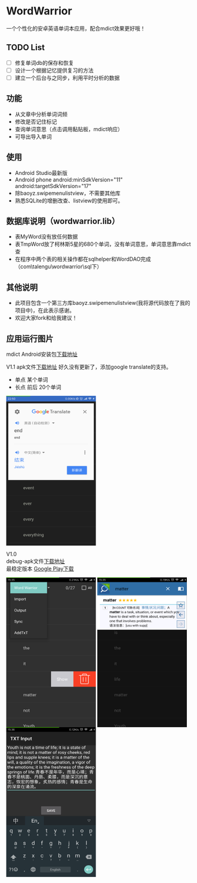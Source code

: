 # WordWarrior
一个个性化的安卓英语单词本应用，配合mdict效果更好哦！

## TODO List
- [ ] 修复单词db的保存和恢复
- [ ] 设计一个根据记忆提供复习的方法
- [ ] 建立一个后台与之同步，利用平时分析的数据

## 功能
- 从文章中分析单词词频
- 修改是否记住标记
- 查询单词意思（点击调用黏贴板，mdict响应）
- 可导出导入单词

## 使用
- Android Studio最新版
- Android phone  android:minSdkVersion="11"  android:targetSdkVersion="17"
- 除baoyz.swipemenulistview，不需要其他库
- 熟悉SQLite的增删改查、listview的使用即可。

## 数据库说明（wordwarrior.lib）
- 表MyWord没有放任何数据
- 表TmpWord放了柯林斯5星的680个单词，没有单词意思，单词意思靠mdict查
- 在程序中两个表的相关操作都在sqlhelper和WordDAO完成（com\talengu\wordwarrior\sql下）

## 其他说明
- 此项目包含一个第三方库baoyz.swipemenulistview(我将源代码放在了我的项目中)，在此表示感谢。
- 欢迎大家fork和给我建议！


## 应用运行图片
mdict Android安装包[下载地址](http://www.mdict.cn/wp/?lang=zh)  

V1.1
apk文件[下载地址]()
好久没有更新了，添加google translate的支持。
- 单点 某个单词
- 长点 前后 20个单词
<img src="./apkandimg/v1_1_screen.png" width = "240" height = "400" alt="截图一" align=center />


V1.0  
debug-apk文件[下载地址](https://github.com/talengu/WordWarrior/releases)  
最稳定版本 [Google Play下载](https://play.google.com/store/apps/details?id=com.talengu.wordwarrior)

<img src="./apkandimg/Screen1.png" width = "240" height = "400" alt="截图一" align=center />
<img src="./apkandimg/Screen2.png" width = "240" height = "400" alt="截图二" align=center />
<img src="./apkandimg/Screen3.png" width = "240" height = "400" alt="截图三" align=center />
